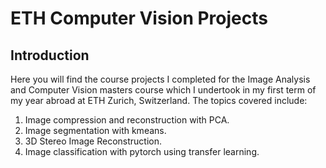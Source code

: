 # ETH Computer Vision Projects

## Introduction
Here you will find the course projects I completed for the Image Analysis
and Computer Vision masters course which I undertook in my first term of my year abroad 
at ETH Zurich, Switzerland.
The topics covered include:

1. Image compression and reconstruction with PCA.
2. Image segmentation with kmeans.
3. 3D Stereo Image Reconstruction.
4. Image classification with pytorch using transfer learning.
